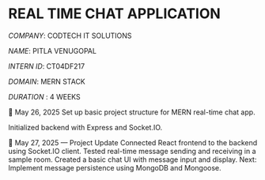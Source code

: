  
# REAL TIME CHAT APPLICATION 

*COMPANY*: CODTECH IT SOLUTIONS 

*NAME*:  PITLA VENUGOPAL 

*INTERN ID*: CT04DF217 

*DOMAIN*: MERN STACK

*DURATION* : 4 WEEKS 

📅 May 26, 2025
Set up basic project structure for MERN real-time chat app.

Initialized backend with Express and Socket.IO.

📅 May 27, 2025 — Project Update
Connected React frontend to the backend using Socket.IO client.
Tested real-time message sending and receiving in a sample room.
Created a basic chat UI with message input and display.
Next: Implement message persistence using MongoDB and Mongoose.
